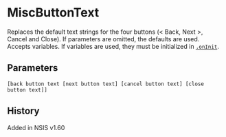 # MiscButtonText

Replaces the default text strings for the four buttons (< Back, Next >, Cancel and Close). If parameters are omitted, the defaults are used.
Accepts variables. If variables are used, they must be initialized in [`.onInit`][1].

## Parameters

    [back button text [next button text] [cancel button text] [close button text]]

## History

Added in NSIS v1.60

[1]: ../Callbacks/onInit.md